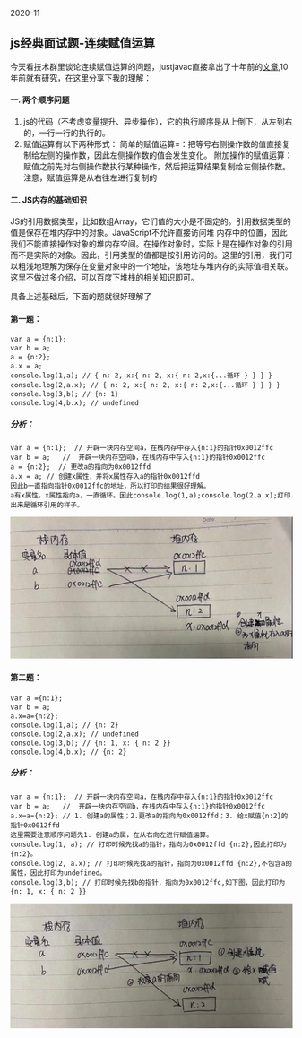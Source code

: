 2020-11

## js经典面试题-连续赋值运算

今天看技术群里谈论连续赋值运算的问题，justjavac直接拿出了十年前的[文章](https://justjavac.com/javascript/2012/04/05/javascript-continuous-assignment-operator.html),10年前就有研究，在这里分享下我的理解：
#### 一. 两个顺序问题
1. js的代码（不考虑变量提升、异步操作），它的执行顺序是从上倒下，从左到右的，一行一行的执行的。
2. 赋值运算有以下两种形式：
简单的赋值运算=：把等号右侧操作数的值直接复制给左侧的操作数，因此左侧操作数的值会发生变化。
附加操作的赋值运算：赋值之前先对右侧操作数执行某种操作，然后把运算结果复制给左侧操作数。
注意，赋值运算是从右往左进行复制的
#### 二. JS内存的基础知识
JS的引用数据类型，比如数组Array，它们值的大小是不固定的。引用数据类型的值是保存在堆内存中的对象。JavaScript不允许直接访问堆	内存中的位置，因此我们不能直接操作对象的堆内存空间。在操作对象时，实际上是在操作对象的引用而不是实际的对象。因此，引用类型的值都是按引用访问的。这里的引用，我们可以粗浅地理解为保存在变量对象中的一个地址，该地址与堆内存的实际值相关联。
这里不做过多介绍，可以百度下堆栈的相关知识即可。

具备上述基础后，下面的题就很好理解了

#### 第一题：
```
var a = {n:1}; 
var b = a;  
a = {n:2}; 
a.x = a;
console.log(1,a); // { n: 2, x:{ n: 2, x:{ n: 2,x:{...循环 } } } }
console.log(2,a.x); // { n: 2, x:{ n: 2, x:{ n: 2,x:{...循环 } } } }
console.log(3,b); // {n: 1}
console.log(4,b.x); // undefined
```

##### 分析：
```
var a = {n:1};  // 开辟一块内存空间a，在栈内存中存入{n:1}的指针0x0012ffc
var b = a;   //  开辟一块内存空间b，在栈内存中存入{n:1}的指针0x0012ffc
a = {n:2};  // 更改a的指向为0x0012ffd
a.x = a; // 创建x属性，并将x属性存入a的指针0x0012ffd
因此b一直指向指针0x0012ffc的地址，所以打印的结果很好理解。
a有x属性，x属性指向a，一直循环。因此console.log(1,a);console.log(2,a.x);打印出来是循环引用的样子。
```
![./../img/image1.png](./../img/image1.png)

#### 第二题：
```
var a ={n:1};
var b = a;
a.x=a={n:2};
console.log(1,a); // {n: 2}
console.log(2,a.x); // undefined
console.log(3,b); // {n: 1, x: { n: 2 }}
console.log(4,b.x); // {n: 2}
```
##### 分析：
```
var a = {n:1};  // 开辟一块内存空间a，在栈内存中存入{n:1}的指针0x0012ffc
var b = a;   //  开辟一块内存空间b，在栈内存中存入{n:1}的指针0x0012ffc
a.x=a={n:2}; // 1. 创建a的属性；2.更改a的指向为0x0012ffd；3. 给x赋值{n:2}的指针0x0012ffd
这里需要注意顺序问题先1. 创建a的属，在从右向左进行赋值运算。
console.log(1, a); // 打印时候先找a的指针，指向为0x0012ffd {n:2},因此打印为{n:2}。
console.log(2, a.x); // 打印时候先找a的指针，指向为0x0012ffd {n:2},不包含a的属性，因此打印为undefined。
console.log(3,b); // 打印时候先找b的指针，指向为0x0012ffc,如下图，因此打印为{n: 1, x: { n: 2 }}
```
![./../img/image2.png](./../img/image2.png)